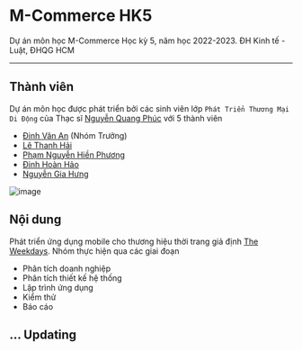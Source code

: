 <link rel="shortcut icon" type="image/x-icon" href="https://user-images.githubusercontent.com/44209630/205212155-d288d8ab-5622-4243-904f-b5bc4851cf44.png">

# M-Commerce HK5
Dự án môn học M-Commerce Học kỳ 5, năm học 2022-2023.
ĐH Kinh tế - Luật, ĐHQG HCM
<hr>

## Thành viên
Dự án môn học được phát triển bởi các sinh viên lớp `Phát Triển Thương Mại Di Động` của Thạc sĩ <a href="http://teacher.uelstore.com/Home/Detail?email=phucnq@uel.edu.vn&Type=html" target="_blank">Nguyễn Quang Phúc</a> với 5 thành viên
- <a href="https://github.com/thanhENC" target="_blank">Đinh Văn An</a> (Nhóm Trưởng)
- <a href="https://www.linkedin.com/in/thanh-h%E1%BA%A3i-l%C3%AA-6b7901228/" target="_blank">Lê Thanh Hải</a>
- <a href="https://www.linkedin.com/in/pnhienphuong/" target="_blank">Phạm Nguyễn Hiền Phương</a>
- <a href="https://www.linkedin.com/in/hoan-hao-dinh/" target="_blank">Đinh Hoàn Hảo</a>
- <a href="https://www.linkedin.com/in/hunggianguyen/" target="_blank">Nguyễn Gia Hưng</a>

![image](https://user-images.githubusercontent.com/44209630/205210788-d9e928a9-30c0-4dfb-b8f0-324ecd7e864f.png)


## Nội dung
Phát triển ứng dụng mobile cho thương hiệu thời trang giả định <a href="https://www.facebook.com/profile.php?id=100064076131819" target="_blank">The Weekdays</a>. Nhóm thực hiện qua các giai đoạn
- Phân tích doanh nghiệp
- Phân tích thiết kế hệ thống
- Lập trình ứng dụng
- Kiểm thử
- Báo cáo

## ... Updating

